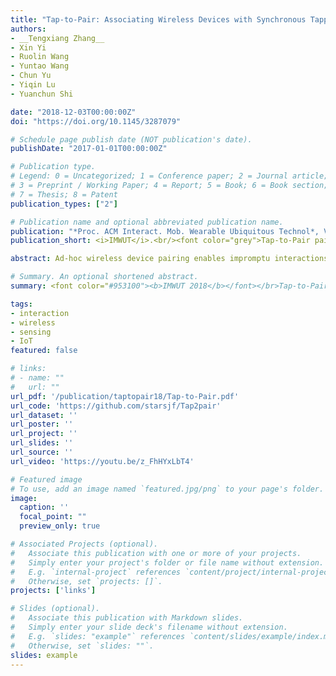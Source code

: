 ```yaml
---
title: "Tap-to-Pair: Associating Wireless Devices with Synchronous Tapping"
authors:
- __Tengxiang Zhang__
- Xin Yi
- Ruolin Wang
- Yuntao Wang
- Chun Yu
- Yiqin Lu
- Yuanchun Shi

date: "2018-12-03T00:00:00Z"
doi: "https://doi.org/10.1145/3287079"

# Schedule page publish date (NOT publication's date).
publishDate: "2017-01-01T00:00:00Z"

# Publication type.
# Legend: 0 = Uncategorized; 1 = Conference paper; 2 = Journal article;
# 3 = Preprint / Working Paper; 4 = Report; 5 = Book; 6 = Book section;
# 7 = Thesis; 8 = Patent
publication_types: ["2"]

# Publication name and optional abbreviated publication name.
publication: "*Proc. ACM Interact. Mob. Wearable Ubiquitous Technol*, Vol 2, Issue 4, Article 201, Dec 2018."
publication_short: <i>IMWUT</i>.<br/><font color="grey">Tap-to-Pair pairs two wireless devices spontaneously through tapping without modifications on either device</font>

abstract: Ad-hoc wireless device pairing enables impromptu interactions in smart spaces, such as resource sharing and remote control. The pairing experience is mainly determined by the device association process, during which users express their pairing intentions between the advertising device and the scanning device. Currently, most wireless devices are associated by selecting the advertiser’s name from a list displayed on the scanner’s screen, which becomes less efficient and often misplaced as the number of wireless devices increases. In this paper, we propose Tap-to-Pair, a spontaneous device association mechanism that initiates pairing from advertising devices without hardware or firmware modifications. Tapping an area near the advertising device’s antenna can change its signal strength. Users can then associate two devices by synchronizing taps on the advertising device with the blinking pattern displayed by the scanning device. By leveraging the wireless transceiver for sensing, Tap-to-Pair does not require additional resources from advertising devices and needs only a binary display (e.g. LED) on scanning devices. We conducted a user study to test users’ synchronous tapping ability and demonstrated that Tap-to-Pair can reliably detect users’ taps. We ran simulations to optimize parameters for the synchronization recognition algorithm and provide pattern design guidelines. We used a second user study to evaluate the on-chip performance of Tap-to-Pair. The results show that Tap-to-Pair can achieve an overall successful pairing rate of 93.7% with three scanning devices at different distances.

# Summary. An optional shortened abstract.
summary: <font color="#953100"><b>IMWUT 2018</b></font></br>Tap-to-Pair pairs two wireless devices spontaneously with no modifications on either device. 

tags:
- interaction
- wireless
- sensing
- IoT
featured: false

# links:
# - name: ""
#   url: ""
url_pdf: '/publication/taptopair18/Tap-to-Pair.pdf'
url_code: 'https://github.com/starsjf/Tap2pair'
url_dataset: ''
url_poster: ''
url_project: ''
url_slides: ''
url_source: ''
url_video: 'https://youtu.be/z_FhHYxLbT4'

# Featured image
# To use, add an image named `featured.jpg/png` to your page's folder. 
image:
  caption: ''
  focal_point: ""
  preview_only: true

# Associated Projects (optional).
#   Associate this publication with one or more of your projects.
#   Simply enter your project's folder or file name without extension.
#   E.g. `internal-project` references `content/project/internal-project/index.md`.
#   Otherwise, set `projects: []`.
projects: ['links']

# Slides (optional).
#   Associate this publication with Markdown slides.
#   Simply enter your slide deck's filename without extension.
#   E.g. `slides: "example"` references `content/slides/example/index.md`.
#   Otherwise, set `slides: ""`.
slides: example
---
```

<!-- 
{{% alert note %}}
Click the *Cite* button above to demo the feature to enable visitors to import publication metadata into their reference management software.
{{% /alert %}}

{{% alert note %}}
Click the *Slides* button above to demo Academic's Markdown slides feature.
{{% /alert %}} -->

<!-- Supplementary notes can be added here, including [code and math](https://sourcethemes.com/academic/docs/writing-markdown-latex/). -->